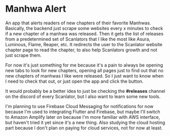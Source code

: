 # Manhwa Alert

An app that alerts readers of new chapters of their favorite Manhwas.
Basically, the backend just scrape some websites every x minutes to check if a new chapter of a manhwa was released. Then it gets the list of releases from a predetermined set of Scanlators that I like the most like Asura, Luminous, Flame, Reaper, etc.
It redirects the user to the Scanlator website chapter page to read the chapter, to also help Scanlators growth and not just scrape them.

For now it's just something for me because it's a pain to always be opening new tabs to look for new chapters, opening all pages just to find out that no new chapters of manhwas I like were released. So I just want to know when I need to check that out, or just open the app and click the button.

It would probably be a better idea to just be checking the __#releases__ channel on the discord of every Scanlator, but I also want to learn some new tools. 

I'm planning to use Firebase Cloud Messaging for notifications for now because I'm used to integrating Flutter and Firebase, but maybe I'll switch to Amazon Amplify later on because I'm more familiar with AWS interface, but haven't tried it yet since it's a new thing. Also studying the cloud hosting part because I don't plan on paying for cloud services, not for now at least.